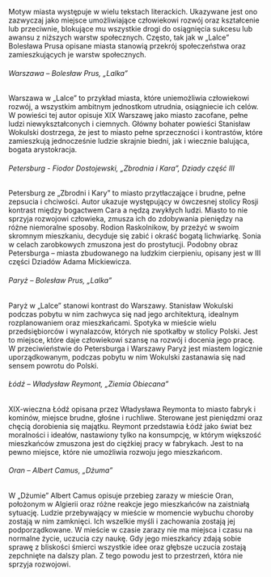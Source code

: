 
Motyw miasta występuje w wielu tekstach literackich. Ukazywane jest ono zazwyczaj jako miejsce umożliwiające człowiekowi rozwój oraz kształcenie lub przeciwnie, blokujące mu wszystkie drogi do osiągnięcia sukcesu lub awansu z niższych warstw społecznych. Często, tak jak w „Lalce” Bolesława Prusa opisane miasta stanowią przekrój społeczeństwa oraz zamieszkujących je warstw społecznych.

###### Warszawa – Bolesław Prus, „Lalka”
Warszawa w „Lalce” to przykład miasta, które uniemożliwia człowiekowi rozwój, a wszystkim ambitnym jednostkom utrudnia, osiągniecie ich celów. W powieści tej autor opisuje XIX Warszawę jako miasto zacofane, pełne ludzi niewykształconych i ciemnych. Główny bohater powieści Stanisław Wokulski dostrzega, że jest to miasto pełne sprzeczności i kontrastów, które zamieszkują jednocześnie ludzie skrajnie biedni, jak i wiecznie balująca, bogata arystokracja.

###### Petersburg - Fiodor Dostojewski, „Zbrodnia i Kara”, Dziady część III
Petersburg ze „Zbrodni i Kary” to miasto przytłaczające i brudne, pełne zepsucia i chciwości. Autor ukazuje występujący w ówczesnej stolicy Rosji kontrast między bogactwem Cara a nędzą zwykłych ludzi. Miasto to nie sprzyja rozwojowi człowieka, zmusza ich do zdobywania pieniędzy na różne niemoralne sposoby. Rodion Raskolnikow, by przeżyć w swoim skromnym mieszkaniu, decyduje się zabić i okraść bogatą lichwiarkę. Sonia w celach zarobkowych zmuszona jest do prostytucji.
Podobny obraz Petersburga – miasta zbudowanego na ludzkim cierpieniu, opisany jest w III części Dziadów Adama Mickiewicza.

###### Paryż – Bolesław Prus, „Lalka”
Paryż w „Lalce” stanowi kontrast do Warszawy. Stanisław Wokulski podczas pobytu w nim zachwyca się nad jego architekturą, idealnym rozplanowaniem oraz mieszkańcami. Spotyka w mieście wielu przedsiębiorców i wynalazców, których nie spotkałby w stolicy Polski. Jest to miejsce, które daje człowiekowi szansę na rozwój i docenia jego pracę. W przeciwieństwie do Petersburga i Warszawy Paryż jest miastem logicznie uporządkowanym, podczas pobytu w nim Wokulski zastanawia się nad sensem powrotu do Polski.

###### Łódź – Władysław Reymont, „Ziemia Obiecana”
XIX-wieczna Łódź opisana przez Władysława Reymonta to miasto fabryk i kominów, miejsce brudne, głośne i ruchliwe. Sterowane jest pieniędzmi oraz chęcią dorobienia się majątku. Reymont przedstawia Łódź jako świat bez moralności i ideałów, nastawiony tylko na konsumpcję, w którym większość mieszkańców zmuszona jest do ciężkiej pracy w fabrykach. Jest to na pewno miejsce, które nie umożliwia rozwoju jego mieszkańcom.

###### Oran – Albert Camus, „Dżuma”
W „Dżumie” Albert Camus opisuje przebieg zarazy w mieście Oran, położonym w Algierii oraz różne reakcje jego mieszkańców na zaistniałą sytuację. Ludzie przebywający w mieście w momencie wybuchu choroby zostają w nim zamknięci. Ich wszelkie myśli i zachowania zostają jej podporządkowane. W mieście w czasie zarazy nie ma miejsca i czasu na normalne życie, uczucia czy naukę. Gdy jego mieszkańcy zdają sobie sprawę z bliskości śmierci wszystkie idee oraz głębsze uczucia zostają zepchnięte na dalszy plan. Z tego powodu jest to przestrzeń, która nie sprzyja rozwojowi.
